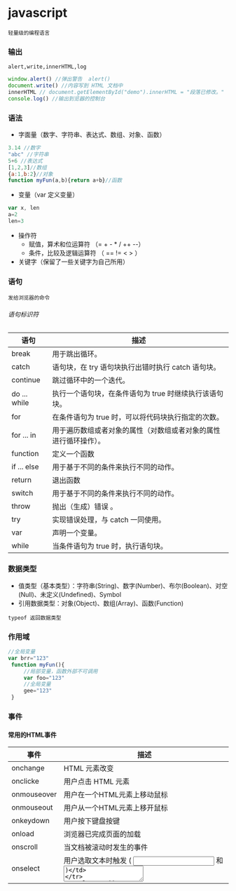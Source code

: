 # javascript
`轻量级的编程语言`

### 输出
`alert,write,innerHTML,log`
```js
window.alert() //弹出警告  alert()
document.write() //内容写到 HTML 文档中
innerHTML // document.getElementById("demo").innerHTML = "段落已修改。"
console.log() //输出到览器的控制台
```

### 语法
+ 字面量（数字、字符串、表达式、数组、对象、函数）
```js
3.14 //数字
"abc" //字符串
5+6 //表达式
[1,2,3]//数组
{a:1,b:2}//对象
function myFun(a,b){return a+b}//函数
```
+ 变量（var 定义变量）
```js
var x, len
a=2
len=3
```
+ 操作符
    + 赋值，算术和位运算符 （= + - * / ++ --）
    + 条件，比较及逻辑运算符 （ == != < > ）
+ 关键字（保留了一些关键字为自己所用）

### 语句
`发给浏览器的命令`
###### 语句标识符

| 语句 | 描述 |
| -------- | ----- |
| break | 用于跳出循环。 | 
| catch | 语句块，在 try 语句块执行出错时执行 catch 语句块。 |
| continue | 跳过循环中的一个迭代。 |
| do ... while | 执行一个语句块，在条件语句为 true 时继续执行该语句块。 |
| for | 在条件语句为 true 时，可以将代码块执行指定的次数。 |
| for ... in | 用于遍历数组或者对象的属性（对数组或者对象的属性进行循环操作）。 |
| function | 定义一个函数 |
| if ...  else | 用于基于不同的条件来执行不同的动作。 |
| return | 退出函数 |
| switch | 用于基于不同的条件来执行不同的动作。 |
| throw | 抛出（生成）错误 。 |
| try | 实现错误处理，与 catch 一同使用。 |
| var | 声明一个变量。 |
| while | 当条件语句为 true 时，执行语句块。 |

### 数据类型
+ 值类型（基本类型）：字符串(String)、数字(Number)、布尔(Boolean)、对空(Null)、未定义(Undefined)、Symbol
+ 引用数据类型：对象(Object)、数组(Array)、函数(Function)
```
typeof 返回数据类型 
```

### 作用域
```js
//全局变量
var brr="123"
 function myFun(){
     //局部变量，函数外部不可调用
     var foo="123"
     //全局变量
     gee="123"
 }
```

### 事件
#### 常用的HTML事件
| 事件 | 描述 |
| ---- | ---- |
| onchange | HTML 元素改变 |
| onclicke | 用户点击 HTML 元素 |
| onmouseover | 用户在一个HTML元素上移动鼠标 |
| onmouseout | 用户从一个HTML元素上移开鼠标 |
| onkeydown | 用户按下键盘按键 |
| onload | 浏览器已完成页面的加载 |
| onscroll | 当文档被滚动时发生的事件 |
| onselect | 用户选取文本时触发 ( <input> 和 <textarea>) |
| onsubmit | 表单提交时触发 |
| oncopy | 该事件在用户拷贝元素内容时触发 |
| ondrag | 该事件在元素正在拖动时触发 |
###### 属性
| 属性 | 描述 |
| ---- | ---- |
| target | 返回触发此事件的元素（事件的目标节点） |
| type | 返回当前 Event 对象表示的事件的名称 |
###### 方法
| 方法 | 描述 |
| ---- | ---- |
| initEvent() | 初始化新创建的 Event 对象的属性 |
| preventDefault() | 通知浏览器不要执行与事件关联的默认动作 |
| stopPropagation() | 不再派发事件 |
#### 目标事件对象
###### 方法
| 方法 | 描述 |
| ---- | ---- |
| addEventListener() | 允许在目标事件中注册监听事件(IE8 = attachEvent()) |
| dispatchEvent() | 允许发送事件到监听器上 (IE8 = fireEvent()) |
| removeEventListener | 运行一次注册在事件目标上的监听事件(IE8 = detachEvent()) |
#### 事件监听对象
###### 方法
| 方法 | 描述 |
| ---- | ---- |
| handleEvent() | 把任意对象注册为事件处理程序 |
#### 鼠标/键盘事件对象
###### 属性
| 属性 | 描述 |
| ---- | ---- |
| altKey | 返回当事件被触发时，"ALT" 是否被按下 |
| ctrlKey | 返回当事件被触发时，"CTRL" 是否被按下 |
| shiftKey | 返回当事件被触发时，"SHIFT" 是否被按下 |
| button | 返回当事件被触发时，哪个鼠标按钮被点击 |
| clientX | 返回当事件被触发时，鼠标指针的水平坐标 |
| clientY | 返回当事件被触发时，鼠标指针的垂直坐标 |
| Location | 返回按键在设备上的位置 |
| charCode | 返回onkeypress事件触发键值的字母代码 |
| key | 在按下按键时返回按键的标识符 |
| screenX | 返回当某个事件被触发时，鼠标指针的水平坐标 |
| screenY | 返回当某个事件被触发时，鼠标指针的垂直坐标 |
###### 方法
| 方法 | 描述 |
| ---- | ---- |
| initMouseEvent() | 初始化鼠标事件对象的值 |
| initKeyboardEvent() | 初始化键盘事件对象的值 |

### 字符串
`字符串长度，用内置属性 length 来计算`
#### 特殊字符
| 代码 | 输出 |
| ---- | ---- |
| \n | 换行 |
| \r | 回车 |
| \" | 双引号 |
#### 字符串方法
| 方法 | 描述 |
| ---- | ---- |
| charAt() | 返回指定索引位置的字符 |
| concat() | 连接两个或多个字符串，返回连接后的字符串 |
| indexOf() | 返回字符串中检索指定字符第一次出现的位置 |
| match() | 找到一个或多个正则表达式的匹配 |
| replace() | 替换与正则表达式匹配的子串 |
| search() | 检索与正则表达式相匹配的值 |
| slice() | 提取字符串的片断，并在新的字符串中返回被提取的部分 |
| split() | 把字符串分割为子字符串数组 |
| substr() | 从起始索引号提取字符串中指定数目的字符 |
| substring() | 提取字符串中两个指定的索引号之间的字符 |
| toLowerCase() | 字符串转换为小写 |
| toUpperCase() | 字符串转换为大写 |
| toString() | 返回字符串对象值 |
| trim() | 移除字符串首尾空白 |
| valueOf() | 返回某个字符串对象的原始值 |















